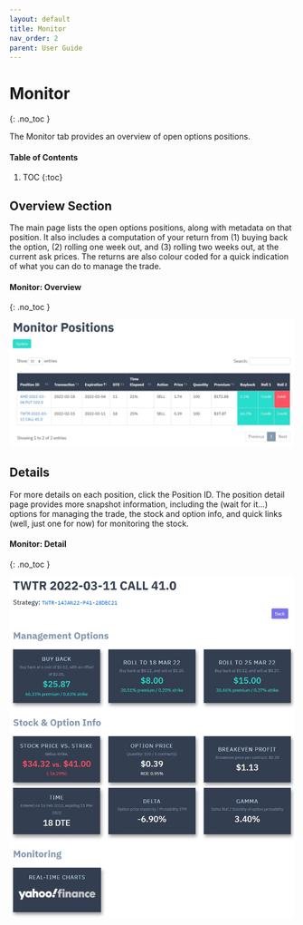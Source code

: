 ```yaml
---
layout: default
title: Monitor
nav_order: 2
parent: User Guide
---
```


# Monitor
{: .no_toc }

The Monitor tab provides an overview of open options positions.

#### Table of Contents
1. TOC
{:toc}

## Overview Section
The main page lists the open options positions, along with metadata on that position. It also includes a computation of your return from (1) buying back the option, (2) rolling one week out, and (3) rolling two weeks out, at the current ask prices. The returns are also colour coded for a quick indication of what you can do to manage the trade.

#### Monitor: Overview
{: .no_toc }

<p align="center">
    <img src="https://raw.githubusercontent.com/chrischow/agamotto/main/screenshots/monitor-overview.jpg">
</p>

## Details
For more details on each position, click the Position ID. The position detail page provides more snapshot information, including the (wait for it...) options for managing the trade, the stock and option info, and quick links (well, just one for now) for monitoring the stock.

#### Monitor: Detail
{: .no_toc }

<p align="center">
    <img src="https://raw.githubusercontent.com/chrischow/agamotto/main/screenshots/monitor-detail.jpg">
</p>